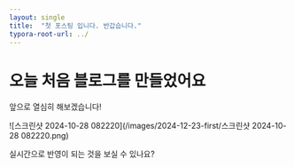 ```yaml
---
layout: single
title:  "첫 포스팅 입니다. 반갑습니다."
typora-root-url: ../
---
```


# 오늘 처음 블로그를 만들었어요

앞으로 열심히 해보겠습니다!

![스크린샷 2024-10-28 082220](/images/2024-12-23-first/스크린샷 2024-10-28 082220.png)

실시간으로 반영이 되는 것을 보실 수 있나요?

